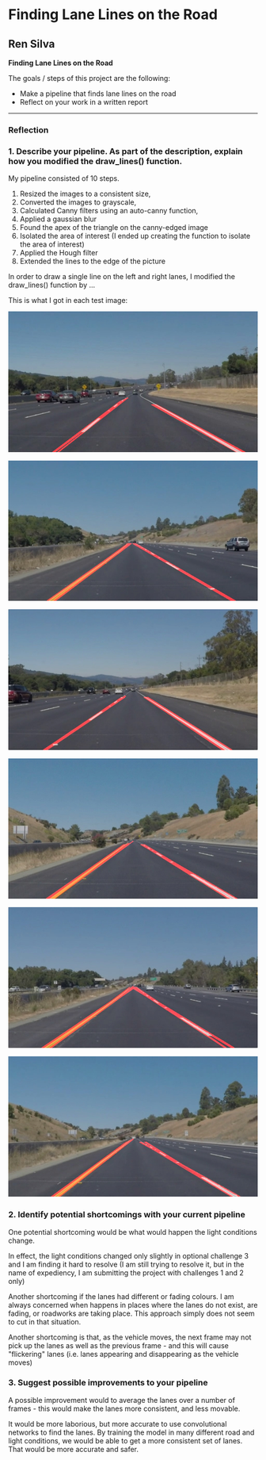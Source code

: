 # **Finding Lane Lines on the Road** 

## Ren Silva


**Finding Lane Lines on the Road**

The goals / steps of this project are the following:
* Make a pipeline that finds lane lines on the road
* Reflect on your work in a written report


[//]: # (Image References)

[image1]: ./examples/grayscale.jpg "Grayscale"

---

### Reflection

### 1. Describe your pipeline. As part of the description, explain how you modified the draw_lines() function.

My pipeline consisted of 10 steps. 

1. Resized the images to a consistent size, 
2. Converted the images to grayscale, 
3. Calculated Canny filters using an auto-canny function, 
4. Applied a gaussian blur
5. Found the apex of the triangle on the canny-edged image
6. Isolated the area of interest (I ended up creating the function to isolate the area of interest)
7. Applied the Hough filter
8. Extended the lines to the edge of the picture

In order to draw a single line on the left and right lanes, I modified the draw_lines() function by ...

This is what I got in each test image:

![solidWhiteCurve.jpg](test_images_output/solidWhiteCurve.jpg)

![solidYellowCurve.jpg](test_images_output/solidYellowCurve.jpg)

![solidWhiteRight.jpg](test_images_output/solidWhiteRight.jpg)

![solidYellowCurve2.jpg](test_images_output/solidYellowCurve2.jpg)

![solidYellowLeft.jpg](test_images_output/solidYellowLeft.jpg)

![whiteCarLaneSwitch.jpg](test_images_output/whiteCarLaneSwitch.jpg)

### 2. Identify potential shortcomings with your current pipeline


One potential shortcoming would be what would happen the light conditions change. 

In effect, the light conditions changed only slightly in optional challenge 3 and I am finding it hard to resolve (I am still trying to resolve it, but in the name of expediency, I am submitting the project with challenges 1 and 2 only)

Another shortcoming if the lanes had different or fading colours. I am always concerned when happens in places where the lanes do not exist, are fading, or roadworks are taking place. This approach simply does not seem to cut in that situation.

Another shortcoming is that, as the vehicle moves, the next frame may not pick up the lanes as well as the previous frame - and this will cause "flickering" lanes (i.e. lanes appearing and disappearing as the vehicle moves)


### 3. Suggest possible improvements to your pipeline

A possible improvement would to average the lanes over a number of frames - this would make the lanes more consistent, and less movable.

It would be more laborious, but more accurate to use convolutional networks to find the lanes. By training the model in many different road and light conditions, we would be able to get a more consistent set of lanes. That would be more accurate and safer. 
